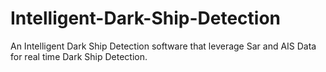 # Intelligent-Dark-Ship-Detection
An Intelligent Dark Ship Detection software that leverage Sar and AIS Data for real time Dark Ship Detection.
